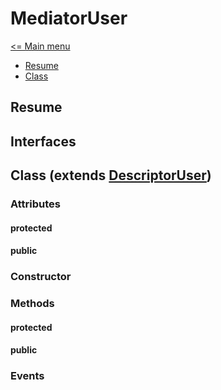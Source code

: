 # MediatorUser

[<= Main menu](https://github.com/Psychopoulet/node-pluginsmanager-plugin)

* [Resume](#resume)
* [Class](#class-extends-descriptoruser)

## Resume

## Interfaces

## Class (extends [DescriptorUser](./DescriptorUser.md))

### Attributes

#### protected

#### public

### Constructor

### Methods

#### protected

#### public

### Events
